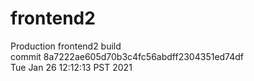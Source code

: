 # frontend2  
Production frontend2 build  
commit 8a7222ae605d70b3c4fc56abdff2304351ed74df  
Tue Jan 26 12:12:13 PST 2021  
